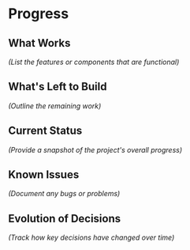 # Progress

## What Works
*(List the features or components that are functional)*

## What's Left to Build
*(Outline the remaining work)*

## Current Status
*(Provide a snapshot of the project's overall progress)*

## Known Issues
*(Document any bugs or problems)*

## Evolution of Decisions
*(Track how key decisions have changed over time)*
